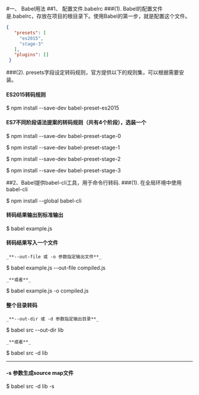 #一、 Babel用法
##1、 配置文件.babelrc
###(1). Babel的配置文件是.babelrc，存放在项目的根目录下。使用Babel的第一步，就是配置这个文件。
>
```json
{
   "presets": [
     "es2015",
     "stage-3"
   ],
   "plugins": []
 }
```
>

###(2). presets字段设定转码规则，官方提供以下的规则集，可以根据需要安装。
#### ES2015转码规则
>
$ npm install --save-dev babel-preset-es2015
>

#### ES7不同阶段语法提案的转码规则（共有4个阶段），选装一个
>
 $ npm install --save-dev babel-preset-stage-0
 
 $ npm install --save-dev babel-preset-stage-1
 
 $ npm install --save-dev babel-preset-stage-2
 
 $ npm install --save-dev babel-preset-stage-3
>

##2、Babel提供babel-cli工具，用于命令行转码.
###(1). 在全局环境中使用babel-cli
>
$ npm install --global babel-cli
>

#### 转码结果输出到标准输出
>
$ babel example.js
>

#### 转码结果写入一个文件
    _**--out-file 或 -o 参数指定输出文件**_
>
$ babel example.js --out-file compiled.js
>

    _**或者**_

>
$ babel example.js -o compiled.js
>

#### 整个目录转码
    _**--out-dir 或 -d 参数指定输出目录**_
>
$ babel src --out-dir lib
>

    _**或者**_

>
$ babel src -d lib
>

---

#### -s 参数生成source map文件
>
$ babel src -d lib -s
>

